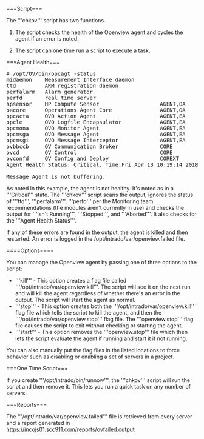 ===Script===

The '''chkov''' script has two functions.

1. The script checks the health of the Openview agent and cycles the agent if an error is noted.

2. The script can one time run a script to execute a task.


===Agent Health===

<pre># /opt/OV/bin/opcagt -status
midaemon    Measurement Interface daemon                     (18623)  Running
ttd         ARM registration daemon                                   Stopped
perfalarm   Alarm generator                                           Stopped
perfd       real time server                                          Stopped
hpsensor    HP Compute Sensor                   AGENT,OA     (18619)  Running
oacore      Operations Agent Core               AGENT,OA     (18467)  Running
opcacta     OVO Action Agent                    AGENT,EA     (18392)  Running
opcle       OVO Logfile Encapsulator            AGENT,EA     (18405)  Running
opcmona     OVO Monitor Agent                   AGENT,EA     (18660)  Running
opcmsga     OVO Message Agent                   AGENT,EA     (18517)  Running
opcmsgi     OVO Message Interceptor             AGENT,EA     (18674)  Running
ovbbccb     OV Communication Broker             CORE                  Starting
ovcd        OV Control                          CORE         (16203)  Running
ovconfd     OV Config and Deploy                COREXT       (16410)  Running
Agent Health Status: Critical, Time:Fri Apr 13 10:19:14 2018

Message Agent is not buffering.</pre>

As noted in this example, the agent is not healthy. It's noted as in a '''Critical''' state. The '''chkov''' script scans the output, ignores the status of '''ttd''', '''perfalarm''', '''perfd''' per the Monitoring team recommendations (the modules aren't currently in use) and checks the output for '''Isn't Running''', '''Stopped''', and '''Aborted'''. It also checks for the '''Agent Health Status'''.

If any of these errors are found in the output, the agent is killed and then restarted. An error is logged in the /opt/intrado/var/openview.failed file.


====Options====

You can manage the Openview agent by passing one of three options to the script:

* '''kill''' - This option creates a flag file called '''/opt/intrado/var/openview.kill'''. The script will see it on the next run and will kill the agent regardless of whether there's an error in the output. The script will start the agent as normal.
* '''stop''' - This option creates both the '''/opt/intrado/var/openview.kill''' flag file which tells the script to kill the agent, and then the '''/opt/intrado/var/openview.stop''' flag file. The '''openview.stop''' flag file causes the script to exit without checking or starting the agent.
* '''start''' - This option removes the '''openview.stop''' file which then lets the script evaluate the agent if running and start it if not running.

You can also manually put the flag files in the listed locations to force behavior such as disabling or enabling a set of servers in a project.


===One Time Script===

If you create '''/opt/intrado/bin/runnow''', the '''chkov''' script will run the script and then remove it. This lets you run a quick task on any number of servers.


===Reports===

The '''/opt/intrado/var/openview.failed''' file is retrieved from every server and a report generated in https://incojs01.scc911.com/reports/ovfailed.output

